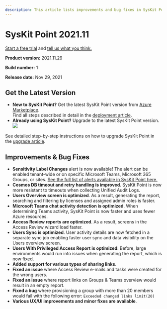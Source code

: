 ```yaml
---
description: This article lists improvements and bug fixes in SysKit Point version 2021.11.
---
```


# SysKit Point 2021.11

[Start a free trial](https://www.syskit.com/products/point/free-trial/) and [tell us what you think.](https://www.syskit.com/company/contact-us/)

**Product version:** 2021.11.29

**Build number:** 1

**Release date:** Nov 29, 2021

## Get the Latest Version

* **New to SysKit Point?** Get the latest SysKit Point version from [Azure Marketplace](https://azuremarketplace.microsoft.com/en-us/marketplace/apps/syskitltd.syskit\_point).\
  Find all steps described in detail in the [deployment article](../../set-up-point-data-center/deployment/deploy-syskit-point.md).
* **Already using SysKit Point?** Upgrade to the latest SysKit Point version.\
  [![](https://aka.ms/deploytoazurebutton)](https://portal.azure.com/#create/Microsoft.Template/uri/https%3A%2F%2Fsyskitassetsstorage.blob.core.windows.net%2Fpoint%2FARMTemplates%2FPointUpdateDeploy%2FPointUpdateTemplate.json)

See detailed step-by-step instructions on how to upgrade SysKit Point in the [upgrade article](../../set-up-point-data-center/deployment/upgrade-syskit-point.md).

## Improvements & Bug Fixes

* **Sensitivity Label Changes** alert is now available! The alert can be enabled tenant-wide or on specific Microsoft Teams, Microsoft 365 Groups, or sites. [See the full list of alerts available in SysKit Point here.](../../governance-and-automation/configure-alerts.md)
* **Cosmos DB timeout and retry handling is improved**. SysKit Point is now more resistant to timeouts when collecting Unified Audit Logs.
* **Users Overview screen is optimized**. As a result, generating the report, searching and filtering by licenses and assigned admin roles is faster.
* **Microsoft Teams chat activity detection is optimized**. When determining Teams activity, SysKit Point is now faster and uses fewer Azure resources.
* **Access Review reports are optimized**. As a result, screens in the Access Review wizard load faster.
* **Users Sync is optimized**. User activity details are now fetched in a separate sync job enabling faster user sync and data visibility on the Users overview screen.
* **Users With Privileged Access Report is optimized**. Before, large environments would run into issues when generating the report, which is now fixed.
* **Added support for various types of sharing links**.
* **Fixed an issue** where Access Review e-mails and tasks were created for the wrong users.
* **Fixed an issue** where report links on Groups & Teams overview would result in an empty report.
* **Fixed a bug** where provisioning a group with more than 20 members would fail with the following error: `Exceeded changed links limit(20)`
* **Various UX/UI improvements and minor fixes are available**.
